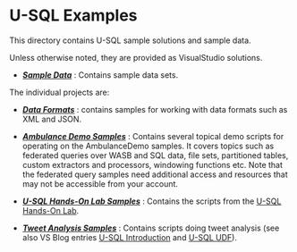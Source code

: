 # U-SQL Examples 

This directory contains U-SQL sample solutions and sample data. 

Unless otherwise noted, they are provided as VisualStudio solutions. 

- [***Sample Data***](Samples) : Contains sample data sets.

The individual projects are:

- [***Data Formats***](DataFormats) : contains samples for working with data formats such as XML and JSON.

- [***Ambulance Demo Samples***](AmbulanceDemo) : Contains several topical demo scripts for operating on the AmbulanceDemo samples. It covers topics such as federated queries over WASB and SQL data, file sets, partitioned tables, custom extractors and processors, windowing functions etc. Note that the federated query samples need additional access and resources that may not be accessible from your account.

- [***U-SQL Hands-On Lab Samples***](IntroHOL-USQL) : Contains the scripts from the [U-SQL Hands-On Lab](http://aka.ms/usql-hol).

- [***Tweet Analysis Samples***](TweetAnalysis) : Contains scripts doing tweet analysis (see also VS Blog entries [U-SQL Introduction](http://blogs.msdn.com/b/visualstudio/archive/2015/09/28/introducing-u-sql.aspx) and [U-SQL UDF](http://blogs.msdn.com/b/visualstudio/archive/2015/10/28/writing-and-using-custom-code-in-u-sql-user-defined-functions.aspx)).
